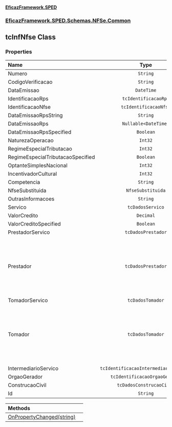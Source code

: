 #### [EficazFramework.SPED](EficazFrameworkSPED.md 'EficazFramework SPED')
### [EficazFramework.SPED.Schemas.NFSe.Common](EficazFramework.SPED.Schemas.NFSe.Common.md 'EficazFramework.SPED.Schemas.NFSe.Common')

## tcInfNfse Class
### Properties

| Name | Type | |
| :--- | :---: | :--- |
| Numero | `String` |  |
| CodigoVerificacao | `String` |  |
| DataEmissao | `DateTime` |  |
| IdentificacaoRps | `tcIdentificacaoRps` |  |
| IdentificacaoNfse | `tcIdentificacaoNfse` |  |
| DataEmissaoRpsString | `String` |  |
| DataEmissaoRps | `Nullable<DateTime>` |  |
| DataEmissaoRpsSpecified | `Boolean` |  |
| NaturezaOperacao | `Int32` |  |
| RegimeEspecialTributacao | `Int32` |  |
| RegimeEspecialTributacaoSpecified | `Boolean` |  |
| OptanteSimplesNacional | `Int32` |  |
| IncentivadorCultural | `Int32` |  |
| Competencia | `String` |  |
| NfseSubstituida | `NfseSubstituida` |  |
| OutrasInformacoes | `String` |  |
| Servico | `tcDadosServico` |  |
| ValorCredito | `Decimal` |  |
| ValorCreditoSpecified | `Boolean` |  |
| PrestadorServico | `tcDadosPrestador` |  |
| Prestador | `tcDadosPrestador` | ATENÇÃO: Disponível apenas no padrão ABRASF. Outros layoutes retornarão NULL |
| TomadorServico | `tcDadosTomador` |  |
| Tomador | `tcDadosTomador` | ATENÇÃO: Disponível apenas no padrão ABRASF. Outros layoutes retornarão NULL |
| IntermediarioServico | `tcIdentificacaoIntermediarioServico` |  |
| OrgaoGerador | `tcIdentificacaoOrgaoGerador` |  |
| ConstrucaoCivil | `tcDadosConstrucaoCivil` |  |
| Id | `String` |  |

| Methods | |
| :--- | :--- |
| [OnPropertyChanged(string)](EficazFramework.SPED.Schemas.NFSe.Common/tcInfNfse/OnPropertyChanged(string).md 'EficazFramework.SPED.Schemas.NFSe.Common.tcInfNfse.OnPropertyChanged(string)') | |
